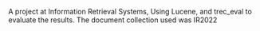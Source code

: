 
A project at Information Retrieval Systems, Using Lucene, and trec_eval to evaluate the results. The document collection used was IR2022
